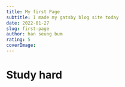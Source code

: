 ```yaml
---
title: My first Page
subtitle: I made my gatsby blog site today
date: 2022-01-27
slug: first-page
author: han seung bum
rating: 5
coverImage: 
---
```

 
# Study hard
